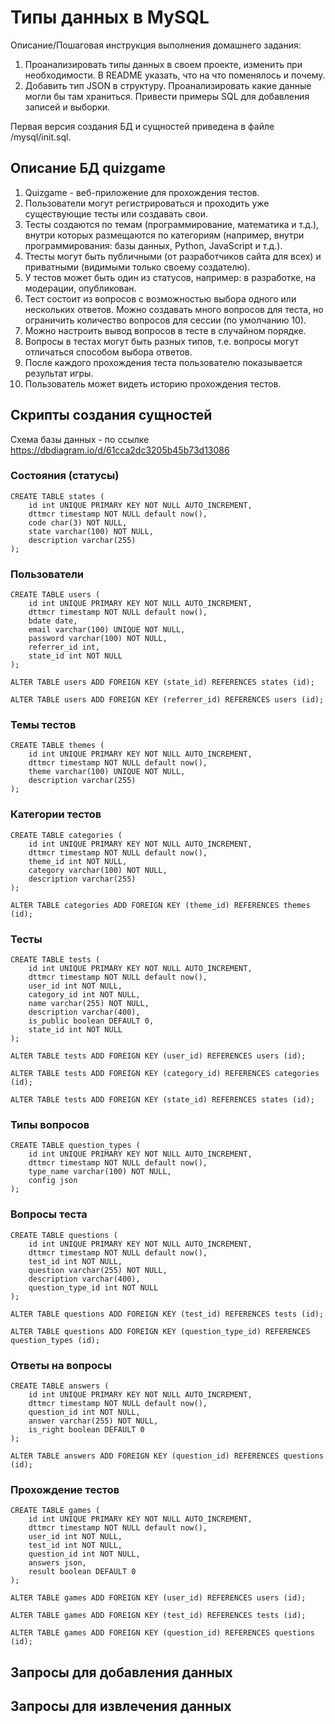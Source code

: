 # Типы данных в MySQL

Описание/Пошаговая инструкция выполнения домашнего задания:
1) Проанализировать типы данных в своем проекте, изменить при необходимости. 
В README указать, что на что поменялось и почему.
2) Добавить тип JSON в структуру. Проанализировать какие данные могли бы там храниться. 
Привести примеры SQL для добавления записей и выборки.

Первая версия создания БД и сущностей приведена в файле /mysql/init.sql.

## Описание БД quizgame

1. Quizgame - веб-приложение для прохождения тестов. 
1. Пользователи могут регистрироваться и проходить уже существующие тесты или создавать свои. 
1. Тесты создаются по темам (программирование, математика и т.д.), внутри которых размещаются по категориям (например, внутри программирования: базы данных, Python, JavaScript и т.д.).
1. Ттесты могут быть публичными (от разработчиков сайта для всех) и приватными (видимыми только своему создателю).
1. У тестов может быть один из статусов, например: в разработке, на модерации, опубликован.
1. Тест состоит из вопросов с возможностью выбора одного или нескольких ответов. Можно создавать много вопросов для теста, но ограничить количество вопросов для сессии (по умолчанию 10). 
1. Можно настроить вывод вопросов в тесте в случайном порядке.
1. Вопросы в тестах могут быть разных типов, т.е. вопросы могут отличаться способом выбора ответов. 
1. После каждого прохождения теста пользователю показывается результат игры.
1. Пользователь может видеть историю прохождения тестов.

## Скрипты создания сущностей

Схема базы данных - по ссылке https://dbdiagram.io/d/61cca2dc3205b45b73d13086 

### Состояния (статусы)

```
CREATE TABLE states (
    id int UNIQUE PRIMARY KEY NOT NULL AUTO_INCREMENT,
    dttmcr timestamp NOT NULL default now(),
    code char(3) NOT NULL, 
    state varchar(100) NOT NULL,
    description varchar(255)
);
```

### Пользователи

```
CREATE TABLE users (
    id int UNIQUE PRIMARY KEY NOT NULL AUTO_INCREMENT,
    dttmcr timestamp NOT NULL default now(),
    bdate date,
    email varchar(100) UNIQUE NOT NULL,
    password varchar(100) NOT NULL,
    referrer_id int,
    state_id int NOT NULL
);
```

```ALTER TABLE users ADD FOREIGN KEY (state_id) REFERENCES states (id);```

```ALTER TABLE users ADD FOREIGN KEY (referrer_id) REFERENCES users (id);```

### Темы тестов

```
CREATE TABLE themes (
    id int UNIQUE PRIMARY KEY NOT NULL AUTO_INCREMENT,
    dttmcr timestamp NOT NULL default now(),
    theme varchar(100) UNIQUE NOT NULL,
    description varchar(255)
);
```

### Категории тестов

```
CREATE TABLE categories (
    id int UNIQUE PRIMARY KEY NOT NULL AUTO_INCREMENT,
    dttmcr timestamp NOT NULL default now(),
    theme_id int NOT NULL,
    category varchar(100) NOT NULL,
    description varchar(255)
);
```

```ALTER TABLE categories ADD FOREIGN KEY (theme_id) REFERENCES themes (id);```

### Тесты

```
CREATE TABLE tests (
    id int UNIQUE PRIMARY KEY NOT NULL AUTO_INCREMENT,
    dttmcr timestamp NOT NULL default now(),
    user_id int NOT NULL, 
    category_id int NOT NULL,
    name varchar(255) NOT NULL, 
    description varchar(400), 
    is_public boolean DEFAULT 0, 
    state_id int NOT NULL
);
```

```ALTER TABLE tests ADD FOREIGN KEY (user_id) REFERENCES users (id);```

```ALTER TABLE tests ADD FOREIGN KEY (category_id) REFERENCES categories (id);```

```ALTER TABLE tests ADD FOREIGN KEY (state_id) REFERENCES states (id);```

### Типы вопросов

```
CREATE TABLE question_types (
    id int UNIQUE PRIMARY KEY NOT NULL AUTO_INCREMENT,
    dttmcr timestamp NOT NULL default now(),
    type_name varchar(100) NOT NULL,
    config json 
);
```

### Вопросы теста

```
CREATE TABLE questions (
    id int UNIQUE PRIMARY KEY NOT NULL AUTO_INCREMENT,
    dttmcr timestamp NOT NULL default now(),
    test_id int NOT NULL,
    question varchar(255) NOT NULL,
    description varchar(400),
    question_type_id int NOT NULL
);
```

```ALTER TABLE questions ADD FOREIGN KEY (test_id) REFERENCES tests (id);```

```ALTER TABLE questions ADD FOREIGN KEY (question_type_id) REFERENCES question_types (id);```

### Ответы на вопросы

```
CREATE TABLE answers (
    id int UNIQUE PRIMARY KEY NOT NULL AUTO_INCREMENT,
    dttmcr timestamp NOT NULL default now(),
    question_id int NOT NULL,
    answer varchar(255) NOT NULL, 
    is_right boolean DEFAULT 0 
);
```

```ALTER TABLE answers ADD FOREIGN KEY (question_id) REFERENCES questions (id);```

### Прохождение тестов

```
CREATE TABLE games (
    id int UNIQUE PRIMARY KEY NOT NULL AUTO_INCREMENT,
    dttmcr timestamp NOT NULL default now(),
    user_id int NOT NULL,
    test_id int NOT NULL,
    question_id int NOT NULL,
    answers json, 
    result boolean DEFAULT 0 
);
```

```ALTER TABLE games ADD FOREIGN KEY (user_id) REFERENCES users (id);```

```ALTER TABLE games ADD FOREIGN KEY (test_id) REFERENCES tests (id);```

```ALTER TABLE games ADD FOREIGN KEY (question_id) REFERENCES questions (id);```

## Запросы для добавления данных



## Запросы для извлечения данных

